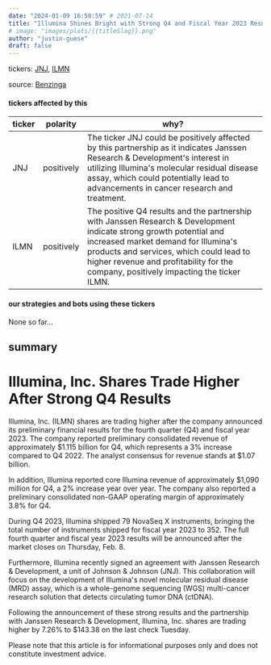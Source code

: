 ```yaml
---
date: "2024-01-09 16:50:59" # 2021-07-14
title: "Illumina Shines Bright with Strong Q4 and Fiscal Year 2023 Results"
# image: "images/plots/{{titleSlag}}.png"
author: "justin-guese"
draft: false
---
```

tickers: <a href='https://finance.yahoo.com/quote/JNJ' target='_blank'>JNJ</a>, <a href='https://finance.yahoo.com/quote/ILMN' target='_blank'>ILMN</a> 

source: <a href='https://www.benzinga.com/news/earnings/24/01/36559887/illumina-shares-trading-higher-after-confirming-partnership-with-johnson-johnson-unit' target='_blank'>Benzinga</a>

#### tickers affected by this

| ticker | polarity | why? |
|------------|------------|------------|
| JNJ | positively | The ticker JNJ could be positively affected by this partnership as it indicates Janssen Research & Development's interest in utilizing Illumina's molecular residual disease assay, which could potentially lead to advancements in cancer research and treatment. |
| ILMN | positively | The positive Q4 results and the partnership with Janssen Research & Development indicate strong growth potential and increased market demand for Illumina's products and services, which could lead to higher revenue and profitability for the company, positively impacting the ticker ILMN. |



#### our strategies and bots using these tickers

None so far...

## summary

# Illumina, Inc. Shares Trade Higher After Strong Q4 Results

Illumina, Inc. (ILMN) shares are trading higher after the company announced its preliminary financial results for the fourth quarter (Q4) and fiscal year 2023. The company reported preliminary consolidated revenue of approximately $1.115 billion for Q4, which represents a 3% increase compared to Q4 2022. The analyst consensus for revenue stands at $1.07 billion.

In addition, Illumina reported core Illumina revenue of approximately $1,090 million for Q4, a 2% increase year over year. The company also reported a preliminary consolidated non-GAAP operating margin of approximately 3.8% for Q4.

During Q4 2023, Illumina shipped 79 NovaSeq X instruments, bringing the total number of instruments shipped for fiscal year 2023 to 352. The full fourth quarter and fiscal year 2023 results will be announced after the market closes on Thursday, Feb. 8.

Furthermore, Illumina recently signed an agreement with Janssen Research & Development, a unit of Johnson & Johnson (JNJ). This collaboration will focus on the development of Illumina's novel molecular residual disease (MRD) assay, which is a whole-genome sequencing (WGS) multi-cancer research solution that detects circulating tumor DNA (ctDNA).

Following the announcement of these strong results and the partnership with Janssen Research & Development, Illumina, Inc. shares are trading higher by 7.26% to $143.38 on the last check Tuesday.

Please note that this article is for informational purposes only and does not constitute investment advice.